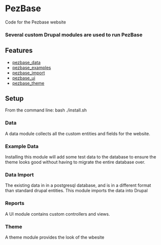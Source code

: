 # PezBase
Code for the Pezbase website

### Several custom Drupal modules are used to run PezBase


Features
--------
 * [pezbase_data](#data)
 * [pezbase_examples](#example-data)
 * [pezbase_import](#data-import)
 * [pezbase_ui](#reports)
 * [pezbase_theme](#theme)

Setup
-----
From the command line:
bash ./install.sh

### Data
 A data module collects all the custom entities and fields for the website.

### Example Data
 Installing this module will add some test data to the database to ensure the theme looks good without having to migrate the entire database over.
 
### Data Import
 The existing data in in a postgresql database, and is in a different format than standard drupal entities. This module imports the data into Drupal

### Reports
 A UI module contains custom controllers and views.
 
### Theme
 A theme module provides the look of the wbesite

